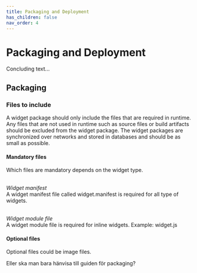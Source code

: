 ```yaml
---
title: Packaging and Deployment
has_children: false
nav_order: 4
---
```


# Packaging and Deployment

Concluding text...

## Packaging
### Files to include
A widget package should only include the files that are required in runtime. Any files that are not used in runtime such as source files or build artifacts should be excluded from the widget package. The widget packages are synchronized over networks and stored in databases and should be as small as possible.

#### Mandatory files
Which files are mandatory depends on the widget type.

<br><i> Widget manifest </i>
<br> A widget manifest file called widget.manifest is required for all type of widgets.

<br><i> Widget module file </i>
<br> A widget module file is required for inline widgets. Example: widget.js

#### Optional files
Optional files could be image files.


Eller ska man bara hänvisa till guiden för packaging?
